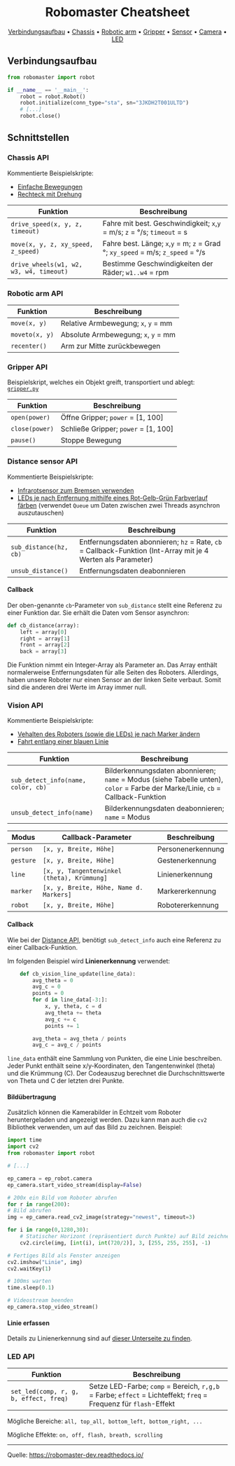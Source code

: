 <h1 align="center">
  Robomaster Cheatsheet
  <br>
</h1>
<p align="center">
  <a href="#verbindungsaufbau">Verbindungsaufbau</a> •
  <a href="#chassis-api">Chassis</a> •
  <a href="#robotic-arm-api">Robotic arm</a> •
  <a href="#gripper-api">Gripper</a> •
  <a href="#distance-sensor-api">Sensor</a> •
  <a href="#vision-api">Camera</a> •
  <a href="#led-api">LED</a>
</p>


## Verbindungsaufbau

```python
from robomaster import robot

if __name__ == '__main__':
    robot = robot.Robot()
    robot.initialize(conn_type="sta", sn="3JKDH2T001ULTD")
	# [...]
    robot.close()
```

## Schnittstellen

### Chassis API

Kommentierte Beispielskripte:
* [Einfache Bewegungen](chassis/chassis.py)
* [Rechteck mit Drehung](chassis/rechteck.py)

| Funktion | Beschreibung |
| ------------------------------------------------------------ | ---- |
| `drive_speed(x, y, z, timeout)` | Fahre mit best. Geschwindigkeit; `x`,`y` = m/s; `z` = °/s; `timeout` = s |
| `move(x, y, z, xy_speed, z_speed)` | Fahre best. Länge;  `x`,`y` = m; `z` = Grad °; `xy_speed` = m/s; `z_speed` = °/s |
| `drive_wheels(w1, w2, w3, w4, timeout)` | Bestimme Geschwindigkeiten der Räder; `w1..w4` = rpm |

### Robotic arm API

| Funktion       | Beschreibung                        |
| -------------- | ----------------------------------- |
| `move(x, y)`   | Relative Armbewegung; `x`, `y` = mm |
| `moveto(x, y)` | Absolute Armbewegung; `x`, `y` = mm |
| `recenter()`   | Arm zur Mitte zurückbewegen         |

### Gripper API

Beispielskript, welches ein Objekt greift, transportiert und ablegt: [`gripper.py`](gripper/gripper.py)

| Funktion       | Beschreibung                         |
| -------------- | ------------------------------------ |
| `open(power)`  | Öffne Gripper; `power` = [1, 100]    |
| `close(power)` | Schließe Gripper; `power` = [1, 100] |
| `pause()`      | Stoppe Bewegung                      |


### Distance sensor API

Kommentierte Beispielskripte:
* [Infrarotsensor zum Bremsen verwenden](sensor/sensor-drive.py)
* [LEDs je nach Entfernung mithilfe eines Rot-Gelb-Grün Farbverlauf färben](sensor/sensor-led.py) (verwendet `Queue` um Daten zwischen zwei Threads asynchron auszutauschen)


| Funktion       | Beschreibung                         |
| -------------- | ------------------------------------ |
| `sub_distance(hz, cb)`  | Entfernungsdaten abonnieren; `hz` = Rate, `cb` = Callback-Funktion (Int-Array mit je 4 Werten als Parameter) |
| `unsub_distance()` | Entfernungsdaten deabonnieren|

#### Callback

Der oben-genannte `cb`-Parameter von `sub_distance` stellt eine Referenz zu einer Funktion dar. Sie erhält die Daten vom Sensor asynchron:
```python
def cb_distance(array):
    left = array[0]
    right = array[1]
    front = array[2]
    back = array[3]

```
Die Funktion nimmt ein Integer-Array als Parameter an. Das Array enthält normalerweise Entfernungsdaten für alle Seiten des Roboters. Allerdings, haben unsere Roboter nur einen Sensor an der linken Seite verbaut. Somit sind die anderen drei Werte im Array immer null.


### Vision API

Kommentierte Beispielskripte:
* [Vehalten des Roboters (sowie die LEDs) je nach Marker ändern](vision/camera-marker.py)
* [Fahrt entlang einer blauen Linie](vision/follow-line)

| Funktion       | Beschreibung                         |
| -------------- | ------------------------------------ |
| `sub_detect_info(name, color, cb)`  | Bilderkennungsdaten abonnieren; `name` = Modus (siehe Tabelle unten), `color` = Farbe der Marke/Linie, `cb` = Callback-Funktion |
| `unsub_detect_info(name)` | Bilderkennungsdaten deabonnieren; `name` = Modus  |

| Modus       | Callback-Parameter | Beschreibung                         |
| -------------- | -------------- | ------------------------------------ |
| `person`  | `[x, y, Breite, Höhe]` | Personenerkennung |
| `gesture` | `[x, y, Breite, Höhe]` | Gestenerkennung |
| `line`    | `[x, y, Tangentenwinkel (theta), Krümmung]` | Linienerkennung |
| `marker`  | `[x, y, Breite, Höhe, Name d. Markers]` | Markererkennung |
| `robot`  | `[x, y, Breite, Höhe]` | Robotererkennung |

#### Callback
Wie bei der [Distance API](#distance-sensor-api), benötigt `sub_detect_info` auch eine Referenz zu einer Callback-Funktion.

Im folgenden Beispiel wird **Linienerkennung** verwendet:

```python
    def cb_vision_line_update(line_data):
        avg_theta = 0
        avg_c = 0
        points = 0
        for d in line_data[-3:]:
            x, y, theta, c = d
            avg_theta += theta
            avg_c += c
            points += 1

        avg_theta = avg_theta / points
        avg_c = avg_c / points

```
`line_data` enthält eine Sammlung von Punkten, die eine Linie beschreiben. Jeder Punkt enthält seine x/y-Koordinaten, den Tangentenwinkel (theta) und die Krümmung (C). Der Codeauszug berechnet die Durchschnittswerte von Theta und C der letzten drei Punkte.


#### Bildübertragung

Zusätzlich können die Kamerabilder in Echtzeit vom Roboter heruntergeladen und angezeigt werden. Dazu kann man auch die `cv2` Bibliothek verwenden, um auf das Bild zu zeichnen. Beispiel:
```python
import time
import cv2
from robomaster import robot

# [...]

ep_camera = ep_robot.camera
ep_camera.start_video_stream(display=False)

# 200x ein Bild vom Roboter abrufen
for r in range(200):
# Bild abrufen
img = ep_camera.read_cv2_image(strategy="newest", timeout=3)

for i in range(0,1280,30):
    # Statischer Horizont (repräsentiert durch Punkte) auf Bild zeichnen
    cv2.circle(img, [int(i), int(720/2)], 3, [255, 255, 255], -1)

# Fertiges Bild als Fenster anzeigen
cv2.imshow("Linie", img)
cv2.waitKey(1)

# 100ms warten
time.sleep(0.1)

# Videostream beenden
ep_camera.stop_video_stream()
```
#### Linie erfassen

Details zu Linienerkennung sind auf [dieser Unterseite zu finden](vision/follow-line).


### LED API

| Funktion       | Beschreibung                         |
| -------------- | ------------------------------------ |
| `set_led(comp, r, g, b, effect, freq)` | Setze LED-Farbe; `comp` = Bereich, `r,g,b` = Farbe; `effect` = Lichteffekt; `freq` = Frequenz für `flash`-Effekt |

Mögliche Bereiche: `all, top_all, bottom_left, bottom_right, ...`

Mögliche Effekte: `on, off, flash, breath, scrolling`
_________

Quelle: <https://robomaster-dev.readthedocs.io/>
